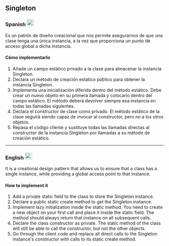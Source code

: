 ## Singleton

### Spanish <img src="https://cdn.staticaly.com/gh/hjnilsson/country-flags/master/svg/es.svg" width="22" />
Es un patrón de diseño creacional que nos permite asegurarnos de que una clase tenga una única instancia, a la vez que proporciona un punto de acceso global a dicha instancia.

#### Cómo implementarlo
1. Añade un campo estático privado a la clase para almacenar la instancia Singleton.
2. Declara un método de creación estático público para obtener la instancia Singleton.
3. Implementa una inicialización diferida dentro del método estático. Debe crear un nuevo objeto en su primera llamada y colocarlo dentro del campo estático. El método deberá devolver siempre esa instancia en todas las llamadas siguientes.
4. Declara el constructor de clase como privado. El método estático de la clase seguirá siendo capaz de invocar al constructor, pero no a los otros objetos.
5. Repasa el código cliente y sustituye todas las llamadas directas al constructor de la instancia Singleton por llamadas a su método de creación estático.


---


### English <img src="https://cdn.staticaly.com/gh/hjnilsson/country-flags/master/svg/gb.svg" width="22" />
It is a creational design pattern that allows us to ensure that a class has a single instance, while providing a global access point to that instance.

#### How to implement it
1. Add a private static field to the class to store the Singleton instance.
2. Declare a public static create method to get the Singleton instance.
3. Implement lazy initialization inside the static method. You need to create a new object on your first call and place it inside the static field. The method should always return that instance on all subsequent calls.
4. Declare the class constructor as private. The static method of the class will still be able to call the constructor, but not the other objects.
5. Go through the client code and replace all direct calls to the Singleton instance's constructor with calls to its static create method.